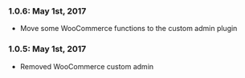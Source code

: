 ### 1.0.6: May 1st, 2017
* Move some WooCommerce functions to the custom admin plugin

### 1.0.5: May 1st, 2017
* Removed WooCommerce custom admin